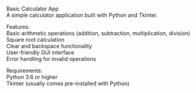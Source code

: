 Basic Calculator App  
A simple calculator application built with Python and Tkinter.

Features:  
Basic arithmetic operations (addition, subtraction, multiplication, division)  
Square root calculation  
Clear and backspace functionality  
User-friendly GUI interface  
Error handling for invalid operations

Requirements:  
Python 3.6 or higher  
Tkinter (usually comes pre-installed with Python)

